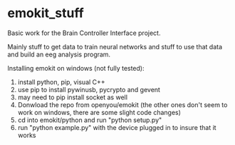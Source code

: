 # emokit_stuff
Basic work for the Brain Controller Interface project.

Mainly stuff to get data to train neural networks and stuff to use that data and build an eeg analysis program.

Installing emokit on windows (not fully tested):

  1. install python, pip, visual C++
  2. use pip to install pywinusb, pycrypto and gevent 
  3. may need to pip install socket as well
  4. Donwload the repo from openyou/emokit (the other ones don't seem to work on windows, there are some slight code changes)
  5. cd into emokit/python and run "python setup.py"
  6. run "python example.py" with the device plugged in to insure that it works 
